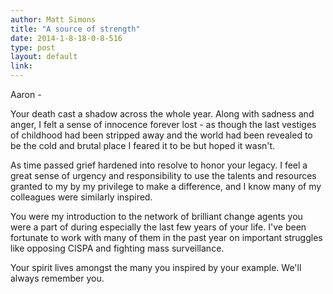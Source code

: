 ```yaml
---
author: Matt Simons
title: "A source of strength"
date: 2014-1-8-18-0-8-516
type: post
layout: default
link: 
---
```

Aaron -

Your death cast a shadow across the whole year. Along with sadness and anger, I felt a sense of innocence forever lost - as though the last vestiges of childhood had been stripped away and the world had been revealed to be the cold and brutal place I feared it to be but hoped it wasn't. 

As time passed grief hardened into resolve to honor your legacy. I feel a great sense of urgency and responsibility to use the talents and resources granted to my by my privilege to make a difference, and I know many of my colleagues were similarly inspired.

You were my introduction to the network of brilliant change agents you were a part of during especially the last few years of your life. I've been fortunate to work with many of them in the past year on important struggles like opposing CISPA and fighting mass surveillance.

Your spirit lives amongst the many you inspired by your example. We'll always remember you.